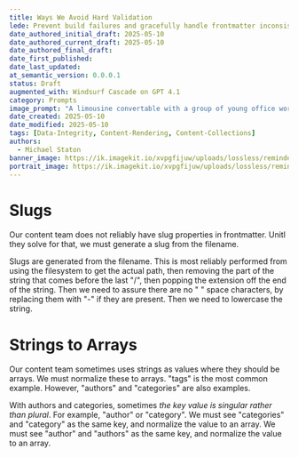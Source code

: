 ```yaml
---
title: Ways We Avoid Hard Validation
lede: Prevent build failures and gracefully handle frontmatter inconsistencies.
date_authored_initial_draft: 2025-05-10
date_authored_current_draft: 2025-05-10
date_authored_final_draft: 
date_first_published: 
date_last_updated: 
at_semantic_version: 0.0.0.1
status: Draft
augmented_with: Windsurf Cascade on GPT 4.1
category: Prompts
image_prompt: "A limousine convertable with a group of young office workers is driving along a road. The road is layed out traveling from the bottom to the top of the image. The road is several lanes.  The limousine is actively moving to the left to avoid an 'Errors' sign in the right lane. The sign is very prominant and colored red and yellow."
date_created: 2025-05-10
date_modified: 2025-05-10
tags: [Data-Integrity, Content-Rendering, Content-Collections]
authors:
  - Michael Staton
banner_image: https://ik.imagekit.io/xvpgfijuw/uploads/lossless/reminders/2025-05-14_banner_image_Ways-We-Avoid-Hard-Validation_41144485-5d75-4d1d-8ed7-2744c12c4118_Nyo-YvNoM.webp
portrait_image: https://ik.imagekit.io/xvpgfijuw/uploads/lossless/reminders/2025-05-14_portrait_image_Ways-We-Avoid-Hard-Validation_94a115d4-e86c-483d-a096-55ba0a292e06_z13j0PbQP.webp
---
```


# Slugs

Our content team does not reliably have slug properties in frontmatter. Unitl they solve for that, we must generate a slug from the filename. 

Slugs are generated from the filename. This is most reliably performed from using the filesystem to get the actual path, then removing the part of the string that comes before the last "/", then popping the extension off the end of the string. Then we need to assure there are no " " space characters, by replacing them with "-" if they are present.  Then we need to lowercase the string.

# Strings to Arrays

Our content team sometimes uses strings as values where they should be arrays. We must normalize these to arrays. "tags" is the most common example. However, "authors" and "categories" are also examples. 

With authors and categories, sometimes *the key value is singular rather than plural*. For example, "author" or "category". We must see "categories" and "category" as the same key, and normalize the value to an array.  We must see "author" and "authors" as the same key, and normalize the value to an array. 

